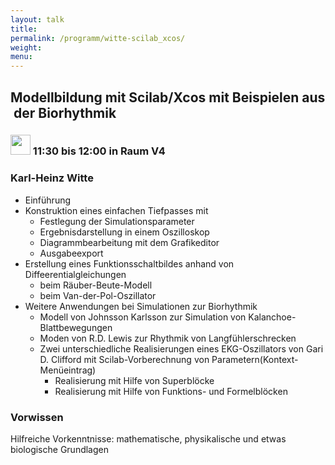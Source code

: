 ```yaml
---
layout: talk
title:
permalink: /programm/witte-scilab_xcos/
weight: 
menu:
---
```

## Modellbildung&nbsp;mit&nbsp;Scilab/Xcos&nbsp;mit&nbsp;Beispielen&nbsp;aus&nbsp;der&nbsp;Biorhythmik

### <img height = "32" src="../../images/talk.svg"> 11:30 bis 12:00 in Raum V4

### Karl-Heinz&nbsp;Witte

* Einführung
* Konstruktion eines einfachen Tiefpasses mit
    - Festlegung der Simulationsparameter
    - Ergebnisdarstellung in einem Oszilloskop
    - Diagrammbearbeitung mit dem Grafikeditor
    - Ausgabeexport
* Erstellung eines Funktionsschaltbildes anhand von Diffeerentialgleichungen
    - beim Räuber-Beute-Modell
    - beim Van-der-Pol-Oszillator
* Weitere Anwendungen bei Simulationen zur Biorhythmik
    - Modell von Johnsson Karlsson zur Simulation von Kalanchoe-Blattbewegungen
    - Moden von R.D. Lewis zur Rhythmik von Langfühlerschrecken
    - Zwei unterschiedliche Realisierungen eines EKG-Oszillators von Gari D. Clifford mit Scilab-Vorberechnung von Parametern(Kontext-Menüeintrag)
      * Realisierung mit Hilfe von Superblöcke
      * Realisierung mit Hilfe von Funktions- und Formelblöcken

### Vorwissen

Hilfreiche Vorkenntnisse: mathematische, physikalische und etwas biologische Grundlagen
